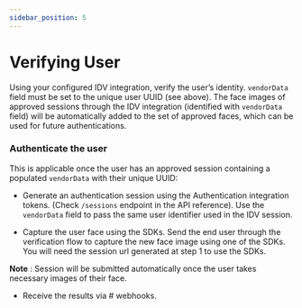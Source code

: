 ```yaml
---
sidebar_position: 5
---
```


# Verifying User

Using your configured IDV integration, verify the user’s identity.
``vendorData`` field must be set to the unique user UUID (see above).
The face images of approved sessions through the IDV integration (identified with ``vendorData`` field) will be automatically added to the set of approved faces, which can be used for future authentications.

### Authenticate the user
This is applicable once the user has an approved session containing a populated `vendorData` with their unique UUID:

- Generate an authentication session using the Authentication integration tokens. (Check `/sessions` endpoint in the API reference). Use the `vendorData` field to pass the same user identifier used in the IDV session.

- Capture the user face using the SDKs. Send the end user through the verification flow to capture the new face image using one of the SDKs. You will need the session url generated at step 1 to use the SDKs.

**Note** : Session will be submitted automatically once the user takes necessary images of their face.

- Receive the results via # webhooks.
